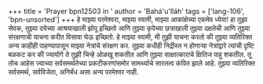 +++
title = 'Prayer bpn12503 in '
author = 'Bahá'u'lláh'
tags = ['lang-106', 'bpn-unsorted']
+++
हे माझ्या परमेश्वरा, माझ्या स्वामी, माझ्या आकांक्षेच्या एकमेव ध्येया! हा तुझा सेवक, तुझ्या दयेच्या आश्रयाखाली झोपू इच्छितो आणि तुझ्या कृपेच्या छत्राखाली तुझ्या दक्षतेची आणि तुझ्या संरक्षणाची याचना करीत विसावा घेऊ इच्छितो. 
	हे माझ्या स्वामी, मी तुझी याचना करतो की तुझ्या व्यतिरिक्त अन्य काहीही पाहण्यापासून माझ्या नेत्रांचे संरक्षण कर. तुझ्या कधीही निद्रीस्त न होणाऱ्या नेत्रांद्वारे त्यांची दृष्टि बळकट कर की ज्यायोगे ते तुझी चिन्हे ओळखू शकतील आणि तुझ्या साक्षात्काराचे क्षितिज पाहू शकतील. तू तोच आहेस ज्याच्या सर्वसमर्थतेच्या प्रकटीकरणांसमोर सामर्थ्याचे सारतत्व कंपित झाले आहे.
	तुझ्या व्यतिरिक्त सर्वसमर्थ, सर्वविजेता, अनिर्बंध असा अन्य परमेश्वर नाही.

